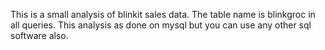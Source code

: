 This is a small analysis of blinkit sales data. The table name is blinkgroc in all queries. This analysis as done on mysql but you can use any other sql software also.
